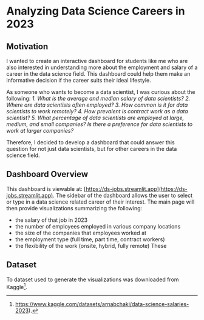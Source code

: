 
# Analyzing Data Science Careers in 2023

## Motivation
I wanted to create an interactive dashboard for students like me who are also interested in understanding more about the employment and salary of a career in the data science field. This dashboard could help them make an informative decision if the career suits their ideal lifestyle.

As someone who wants to become a data scientist, I was curious about the following:
*1. What is the average and median salary of data scientists?
2. Where are data scientists often employed?
3. How common is it for data scientists to work remotely?
4. How prevalent is contract work as a data scientist?
5. What percentage of data scientists are employed at large, medium, and small companies? Is there a preference for data scientists to work at larger companies?*

Therefore, I decided to develop a dashboard that could answer this question for not just data scientists, but for other careers in the data science field.


## Dashboard Overview
This dashboard is viewable at: [https://ds-jobs.streamlit.app](https://ds-jobs.streamlit.app).
The sidebar of the dashboard allows the user to select or type in a data science related career of their interest. The main page will then provide visualizations summarizing the following:
* the salary of that job in 2023
* the number of employees employed in various company locations
* the size of the companies that employees worked at
* the employment type (full time, part time, contract workers)
* the flexibility of the work (onsite, hybrid, fully remote)
These 


## Dataset
To dataset used to generate the visualizations was downloaded from Kaggle[^1].
[^1]: https://www.kaggle.com/datasets/arnabchaki/data-science-salaries-2023).
